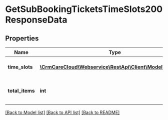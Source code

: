# GetSubBookingTicketsTimeSlots200ResponseData

## Properties
Name | Type | Description | Notes
------------ | ------------- | ------------- | -------------
**time_slots** | [**\CrmCareCloud\Webservice\RestApi\Client\Model\TimeSlot[]**](TimeSlot.md) | List of booking time slots. | [optional] 
**total_items** | **int** | The number of all found time slots. | [optional] 

[[Back to Model list]](../../README.md#documentation-for-models) [[Back to API list]](../../README.md#documentation-for-api-endpoints) [[Back to README]](../../README.md)

